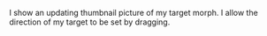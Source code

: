 I show an updating thumbnail picture of my target morph. I allow the direction of my target to be set by dragging.
